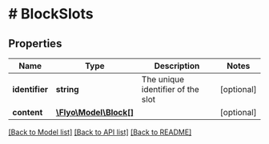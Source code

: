 # # BlockSlots

## Properties

Name | Type | Description | Notes
------------ | ------------- | ------------- | -------------
**identifier** | **string** | The unique identifier of the slot | [optional]
**content** | [**\Flyo\Model\Block[]**](Block.md) |  | [optional]

[[Back to Model list]](../../README.md#models) [[Back to API list]](../../README.md#endpoints) [[Back to README]](../../README.md)

